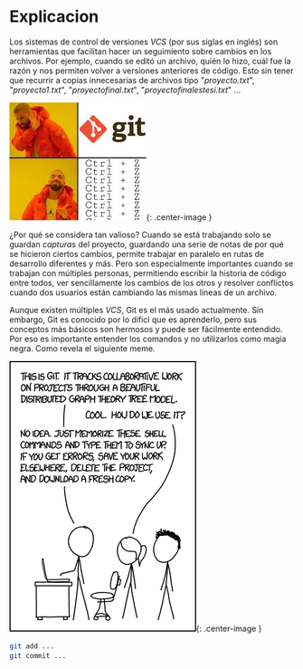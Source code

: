 
<style type="text/css">
  .center-image
    {
        margin: 0 auto;
        display: block;
    }
</style>

# Explicacion

Los sistemas de control de versiones *VCS* (por sus siglas en inglés)
son herramientas que facilitan hacer un seguimiento sobre cambios
en los archivos. Por ejemplo, cuando se editó un archivo, quién
lo hizo, cuál fue la razón y nos permiten volver a versiones anteriores de
código. Esto sin tener que recurrir a copias innecesarias de archivos tipo 
"*proyecto.txt*", "*proyecto1.txt*", "*proyectofinal.txt*", 
"*proyectofinalestesi.txt*" ...

![](imgs/drake.jpeg){: .center-image }

¿Por qué se considera tan valioso? Cuando se está trabajando solo se guardan
*capturas* del proyecto, guardando una serie de notas de por qué se hicieron 
ciertos cambios, permite trabajar en paralelo en rutas de desarrollo diferentes
y más. Pero son especialmente importantes cuando se trabajan con múltiples 
personas, permitiendo escribir la historia de código entre todos, ver 
sencillamente los cambios de los otros y resolver conflictos cuando dos
usuarios están cambiando las mismas lineas de un archivo.  

Aunque existen múltiples *VCS*, Git es el más usado actualmente. Sin embargo, 
Git es conocido por lo dificl que es aprenderlo, pero sus conceptos más básicos
son hermosos y puede ser fácilmente entendido. Por eso es importante entender
los comandos y no utilizarlos como magia negra. Como revela el siguiente meme.

![](imgs/how_works.png){: .center-image }

```bash
git add ...
git commit ...
```